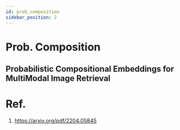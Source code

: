 ```yaml
---
id: prob_composition
sidebar_position: 2
---
```

# Prob. Composition
## Probabilistic Compositional Embeddings for MultiModal Image Retrieval

# Ref.
1. https://arxiv.org/pdf/2204.05845